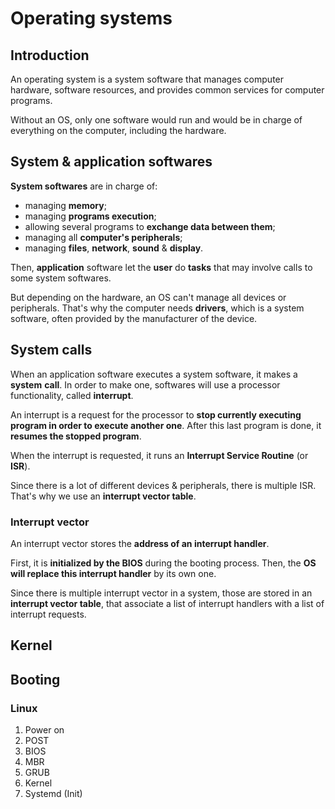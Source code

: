 # Operating systems

## Introduction

An operating system is a system software that manages computer hardware,
software resources, and provides common services for computer programs.

Without an OS, only one software would run and would be in charge of
everything on the computer, including the hardware.

## System & application softwares

**System softwares** are in charge of:

- managing **memory**;
- managing **programs execution**;
- allowing several programs to **exchange data between them**;
- managing all **computer's peripherals**;
- managing **files**, **network**, **sound** & **display**.

Then, **application** software let the **user** do **tasks** that may involve
calls to some system softwares.

But depending on the hardware, an OS can't manage all devices or peripherals.
That's why the computer needs **drivers**, which is a system software, often
provided by the manufacturer of the device.

## System calls

When an application software executes a system software, it makes a **system**
**call**. In order to make one, softwares will use a processor functionality,
called **interrupt**.

An interrupt is a request for the processor to **stop currently executing**
**program in order to execute another one**. After this last program is done,
it **resumes the stopped program**.

When the interrupt is requested, it runs an **Interrupt Service Routine**
(or **ISR**).

Since there is a lot of different devices & peripherals, there is multiple ISR.
That's why we use an **interrupt vector table**.

### Interrupt vector

An interrupt vector stores the **address of an interrupt handler**.

First, it is **initialized by the BIOS** during the booting process. Then, the
**OS will replace this interrupt handler** by its own one.

Since there is multiple interrupt vector in a system, those are stored in an
**interrupt vector table**, that associate a list of interrupt handlers with a
list of interrupt requests.

## Kernel

## Booting

### Linux

1. Power on
2. POST
3. BIOS
4. MBR
5. GRUB
6. Kernel
7. Systemd (Init)
